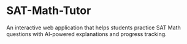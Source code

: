 # SAT-Math-Tutor
An interactive web application that helps students practice SAT Math questions with AI-powered explanations and progress tracking.
